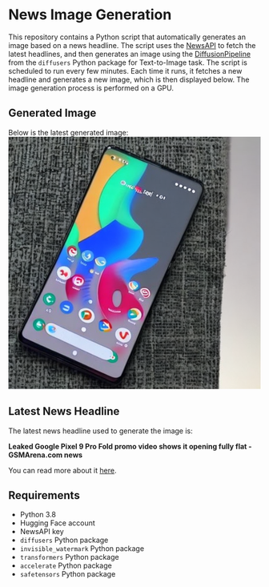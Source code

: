 # News Image Generation
This repository contains a Python script that automatically generates an image based on a news headline. The script uses the [NewsAPI](https://newsapi.org/) to fetch the latest headlines, and then generates an image using the [DiffusionPipeline](https://github.com/huggingface/diffusers) from the `diffusers` Python package for Text-to-Image task.
The script is scheduled to run every few minutes. Each time it runs, it fetches a new headline and generates a new image, which is then displayed below. The image generation process is performed on a GPU.

## Generated Image
Below is the latest generated image:
![Generated Image](image.png)

## Latest News Headline
The latest news headline used to generate the image is:

**Leaked Google Pixel 9 Pro Fold promo video shows it opening fully flat - GSMArena.com news**

You can read more about it [here](https://news.google.com/rss/articles/CBMirwFBVV95cUxQWWE4MnQ3d2w4SXpPNWZScmhFaTVwZ1E5WllBR0xBQjdQeWpBTzVnYlFRUkNUbllCeTdGMS1qdF9XUnBmenpVc3pob0xfdXVOSHhkVTk4Y2tvM0tJUERpMmJKa2p2RVpRQy1qYXFob0hmdE1IbVhfcEdBNEdYNENDakFCRnFod0hZOENaRElIM2RMamdrNlhEVGh1SEtPVVNjb3Nlam0zNDRnNU5KNExr0gGrAUFVX3lxTE5HQUlheXktdWNrN01qbVYtWGh4YjFJc3NjZ3FuQ2FGLWEyVEx0NHFpUlR3anNjUmtyQ2VoSk1nOW5lR3JndXI1SEdLLVFLWGJJUjQ1STdpTzFWbUh0azRCUmtkczNudFFhMDZuemVyT2RNUFVFend1cnFnU0F4YU5ja21sX0RGaGNkcUNEVnJfYkRMbkg3WldYNDdqeFp4ZW4tbDNYTS1WaURrNA?oc=5).

## Requirements
- Python 3.8
- Hugging Face account
- NewsAPI key
- `diffusers` Python package
- `invisible_watermark` Python package
- `transformers` Python package
- `accelerate` Python package
- `safetensors` Python package
